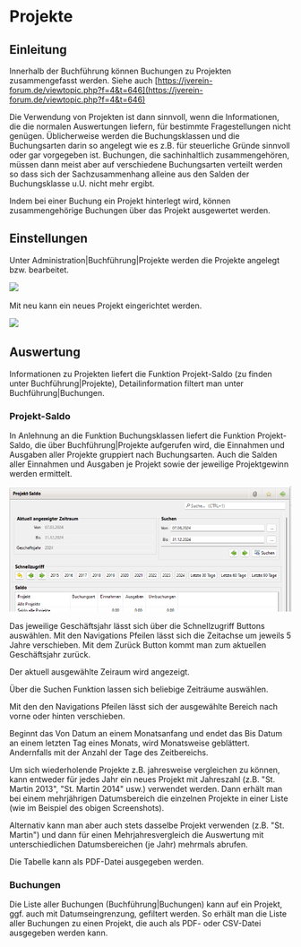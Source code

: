 # Projekte

## Einleitung

Innerhalb der Buchführung können Buchungen zu Projekten zusammengefasst werden. Siehe auch [https://jverein-forum.de/viewtopic.php?f=4&t=646](https://jverein-forum.de/viewtopic.php?f=4&t=646)

Die Verwendung von Projekten ist dann sinnvoll, wenn die Informationen, die die normalen Auswertungen liefern, für bestimmte Fragestellungen nicht genügen. Üblicherweise werden die Buchungsklassen und die Buchungsarten darin so angelegt wie es z.B. für steuerliche Gründe sinnvoll oder gar vorgegeben ist. Buchungen, die sachinhaltlich zusammengehören, müssen dann meist aber auf verschiedene Buchungsarten verteilt werden so dass sich der Sachzusammenhang alleine aus den Salden der Buchungsklasse u.U. nicht mehr ergibt.

Indem bei einer Buchung ein Projekt hinterlegt wird, können zusammengehörige Buchungen über das Projekt ausgewertet werden.

## Einstellungen

Unter Administration\|Buchführung\|Projekte werden die Projekte angelegt bzw. bearbeitet.

![](../../assets/projekteliste.png)

Mit neu kann ein neues Projekt eingerichtet werden.

![](../../assets/projekt.png)

## Auswertung

Informationen zu Projekten liefert die Funktion Projekt-Saldo \(zu finden unter Buchführung\|Projekte\), Detailinformation filtert man unter Buchführung\|Buchungen.

### Projekt-Saldo

In Anlehnung an die Funktion Buchungsklassen liefert die Funktion Projekt-Saldo, die über Buchführung\|Projekte aufgerufen wird, die Einnahmen und Ausgaben aller Projekte gruppiert nach Buchungsarten. Auch die Salden aller Einnahmen und Ausgaben je Projekt sowie der jeweilige Projektgewinn werden ermittelt.

![](../../assets/projektesaldo.png)

Das jeweilige Geschäftsjahr lässt sich über die Schnellzugriff Buttons auswählen. Mit den Navigations Pfeilen lässt sich die Zeitachse um jeweils 5 Jahre verschieben. Mit dem Zurück Button kommt man zum aktuellen Geschäftsjahr zurück.

Der aktuell ausgewählte Zeiraum wird angezeigt.

Über die Suchen Funktion lassen sich beliebige Zeiträume auswählen.

Mit den den Navigations Pfeilen lässt sich der ausgewählte Bereich nach vorne oder hinten verschieben.

Beginnt das Von Datum an einem Monatsanfang und endet das Bis Datum an einem letzten Tag eines Monats, wird Monatsweise geblättert. Andernfalls mit der Anzahl der Tage des Zeitbereichs.

Um sich wiederholende Projekte z.B. jahresweise vergleichen zu können, kann entweder für jedes Jahr ein neues Projekt mit Jahreszahl \(z.B. "St. Martin 2013", "St. Martin 2014" usw.\) verwendet werden. Dann erhält man bei einem mehrjährigen Datumsbereich die einzelnen Projekte in einer Liste \(wie im Beispiel des obigen Screenshots\).

Alternativ kann man aber auch stets dasselbe Projekt verwenden \(z.B. "St. Martin"\) und dann für einen Mehrjahresvergleich die Auswertung mit unterschiedlichen Datumsbereichen \(je Jahr\) mehrmals abrufen.

Die Tabelle kann als PDF-Datei ausgegeben werden.

### Buchungen

Die Liste aller Buchungen \(Buchführung\|Buchungen\) kann auf ein Projekt, ggf. auch mit Datumseingrenzung, gefiltert werden. So erhält man die Liste aller Buchungen zu einen Projekt, die auch als PDF- oder CSV-Datei ausgegeben werden kann.


